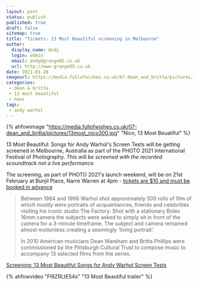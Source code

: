 ```yaml
---
layout: post
status: publish
published: true
draft: false
sitemap: true
title: "Tickets: 13 Most Beautiful screening in Melbourne"
author:
  display_name: Andy
  login: admin
  email: andy@grange85.co.uk
  url: http://www.grange85.co.uk
date: 2021-01-28
imageurl: https://media.fullofwishes.co.uk/07-dean_and_britta/pictures/13most_nico300.jpg
categories:
 - dean & britta
 - 13 most beautiful
 - news
tags:
 - andy warhol
---
```


{% ahfowimage "https://media.fullofwishes.co.uk/07-dean_and_britta/pictures/13most_nico300.jpg" "Nico, 13 Most Beuatiful" %}

13 Most Beautiful: Songs for Andy Warhol's Screen Tests will be getting screened in Melbourne, Australia as part of the PHOTO 2021 International Festival of Photography. _This will be screened with the recorded scoundtrack *not* a live performance_

The screening, as part of PHOTO 2021's launch weekend, will be on 21st February at Bunjil Place, Narre Warren at 4pm - [tickets are $10 and must be booked in advance](https://photo.org.au/events/13-most-beautiful-songs-for-andy-warhol-screen-tests)

> Between 1964 and 1966 Warhol shot approximately 500 rolls of film of which mostly were portraits of acquaintances, friends and celebrities visiting his iconic studio The Factory. Shot with a stationary Bolex 16mm camera the subjects were asked to simply sit in front of the camera for a 3-minute timeframe. The subject and camera remained almost motionless creating a seemingly ‘living portrait’.
>  
> In 2010 American musicians Dean Wareham and Britta Phillips were commissioned by the Pittsburgh Cultural Trust to compose music to accompany 13 selected films from the series. 

[Screening: 13 Most Beautiful Songs for Andy Warhol Screen Tests](https://photo.org.au/events/13-most-beautiful-songs-for-andy-warhol-screen-tests)

{% ahfowvideo "Fl9ZRLtE54s" "13 Most Beautiful trailer" %}